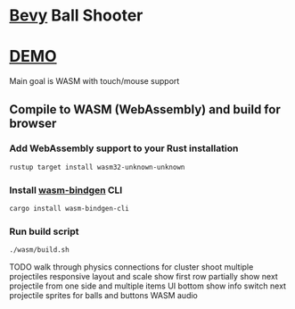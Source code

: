 # [Bevy](https://bevyengine.org/) Ball Shooter

# [DEMO](https://volodalexey.github.io/bevy-wasm-ball-shooter/)

Main goal is WASM with touch/mouse support

## Compile to WASM (WebAssembly) and build for browser

### Add WebAssembly support to your Rust installation
```sh
rustup target install wasm32-unknown-unknown
```

### Install [wasm-bindgen](https://github.com/rustwasm/wasm-bindgen) CLI
```sh
cargo install wasm-bindgen-cli
```

### Run build script

```sh
./wasm/build.sh
```

TODO
walk through physics connections for cluster
shoot multiple projectiles
responsive layout and scale
show first row partially
show next projectile from one side and multiple items
UI bottom show info
switch next projectile
sprites for balls and buttons
WASM audio